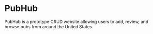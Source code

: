 # PubHub
PubHub is a prototype CRUD website allowing users to add, review, and browse pubs from around the United States.